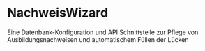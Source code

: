 # NachweisWizard
Eine Datenbank-Konfiguration und API Schnittstelle zur Pflege von Ausbildungsnachweisen und automatischem Füllen der Lücken
